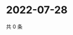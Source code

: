 # 2022-07-28

共 0 条

<!-- BEGIN WEIBO -->
<!-- 最后更新时间 Thu Jul 28 2022 01:24:08 GMT+0800 (China Standard Time) -->

<!-- END WEIBO -->
